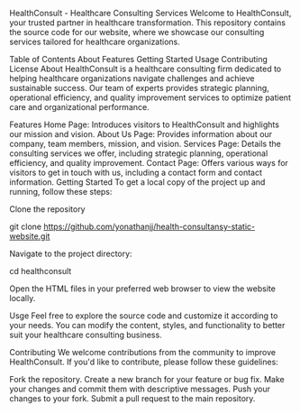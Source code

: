 HealthConsult - Healthcare Consulting Services
Welcome to HealthConsult, your trusted partner in healthcare transformation. This repository contains the source code for our website, where we showcase our consulting services tailored for healthcare organizations.

Table of Contents
About
Features
Getting Started
Usage
Contributing
License
About
HealthConsult is a healthcare consulting firm dedicated to helping healthcare organizations navigate challenges and achieve sustainable success. Our team of experts provides strategic planning, operational efficiency, and quality improvement services to optimize patient care and organizational performance.

Features
Home Page: Introduces visitors to HealthConsult and highlights our mission and vision.
About Us Page: Provides information about our company, team members, mission, and vision.
Services Page: Details the consulting services we offer, including strategic planning, operational efficiency, and quality improvement.
Contact Page: Offers various ways for visitors to get in touch with us, including a contact form and contact information.
Getting Started
To get a local copy of the project up and running, follow these steps:

Clone the repository

git clone https://github.com/yonathanjj/health-consultansy-static-website.git

Navigate to the project directory:

cd healthconsult

Open the HTML files in your preferred web browser to view the website locally.

Usge 
Feel free to explore the source code and customize it according to your needs. You can modify the content, styles, and functionality to better suit your healthcare consulting business.

Contributing
We welcome contributions from the community to improve HealthConsult. If you'd like to contribute, please follow these guidelines:

Fork the repository.
Create a new branch for your feature or bug fix.
Make your changes and commit them with descriptive messages.
Push your changes to your fork.
Submit a pull request to the main repository.
